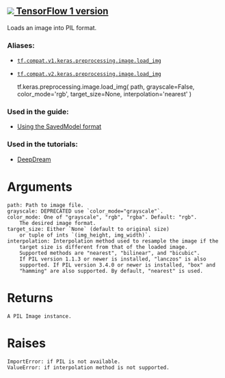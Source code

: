 [ ![](https://tensorflow.google.cn/images/tf_logo_32px.png) TensorFlow 1
version](/versions/r1.15/api_docs/python/tf/keras/preprocessing/image/load_img)  
---  
  
Loads an image into PIL format.

### Aliases:

  * [`tf.compat.v1.keras.preprocessing.image.load_img`](/api_docs/python/tf/keras/preprocessing/image/load_img)
  * [`tf.compat.v2.keras.preprocessing.image.load_img`](/api_docs/python/tf/keras/preprocessing/image/load_img)

    
    
    tf.keras.preprocessing.image.load_img(
        path,
        grayscale=False,
        color_mode='rgb',
        target_size=None,
        interpolation='nearest'
    )
    

### Used in the guide:

  * [Using the SavedModel format](https://tensorflow.google.cn/guide/saved_model)

### Used in the tutorials:

  * [DeepDream](https://tensorflow.google.cn/tutorials/generative/deepdream)

# Arguments

    
    
    path: Path to image file.
    grayscale: DEPRECATED use `color_mode="grayscale"`.
    color_mode: One of "grayscale", "rgb", "rgba". Default: "rgb".
        The desired image format.
    target_size: Either `None` (default to original size)
        or tuple of ints `(img_height, img_width)`.
    interpolation: Interpolation method used to resample the image if the
        target size is different from that of the loaded image.
        Supported methods are "nearest", "bilinear", and "bicubic".
        If PIL version 1.1.3 or newer is installed, "lanczos" is also
        supported. If PIL version 3.4.0 or newer is installed, "box" and
        "hamming" are also supported. By default, "nearest" is used.
    

# Returns

    
    
    A PIL Image instance.
    

# Raises

    
    
    ImportError: if PIL is not available.
    ValueError: if interpolation method is not supported.
    

